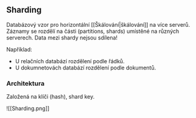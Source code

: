 ## Sharding
Databázový vzor pro horizontální [[Škálování|škálování]] na více serverů. 
Záznamy se rozdělí na části (partitions, shards) umístěné na různých serverech. 
Data mezi shardy nejsou sdílena!

Například:
- U relačních databází rozdělení podle řádků.
- U dokumnetovách databází rozdělení podle dokumentů.

### Architektura
Založená na klíči (hash), shard key.

![[Sharding.png]]